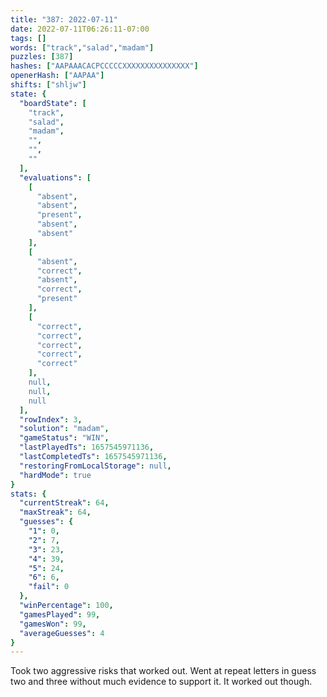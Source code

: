 ```yaml
---
title: "387: 2022-07-11"
date: 2022-07-11T06:26:11-07:00
tags: []
words: ["track","salad","madam"]
puzzles: [387]
hashes: ["AAPAAACACPCCCCCXXXXXXXXXXXXXXX"]
openerHash: ["AAPAA"]
shifts: ["shljw"]
state: {
  "boardState": [
    "track",
    "salad",
    "madam",
    "",
    "",
    ""
  ],
  "evaluations": [
    [
      "absent",
      "absent",
      "present",
      "absent",
      "absent"
    ],
    [
      "absent",
      "correct",
      "absent",
      "correct",
      "present"
    ],
    [
      "correct",
      "correct",
      "correct",
      "correct",
      "correct"
    ],
    null,
    null,
    null
  ],
  "rowIndex": 3,
  "solution": "madam",
  "gameStatus": "WIN",
  "lastPlayedTs": 1657545971136,
  "lastCompletedTs": 1657545971136,
  "restoringFromLocalStorage": null,
  "hardMode": true
}
stats: {
  "currentStreak": 64,
  "maxStreak": 64,
  "guesses": {
    "1": 0,
    "2": 7,
    "3": 23,
    "4": 39,
    "5": 24,
    "6": 6,
    "fail": 0
  },
  "winPercentage": 100,
  "gamesPlayed": 99,
  "gamesWon": 99,
  "averageGuesses": 4
}
---
```


<!-- more -->
Took two aggressive risks that worked out. Went at repeat letters in guess two and three without much evidence to support it. It worked out though. 
